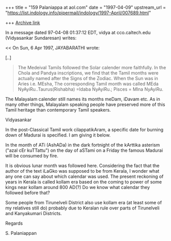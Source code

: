 +++
title = "159 Palaniappa at aol.com"
date = "1997-04-09"
upstream_url = "https://list.indology.info/pipermail/indology/1997-April/007689.html"

+++
[Archive link](https://list.indology.info/pipermail/indology/1997-April/007689.html)

In a message dated 97-04-08 01:37:12 EDT, vidya at cco.caltech.edu (Vidyasankar
Sundaresan) writes:

<< On Sun, 6 Apr 1997, JAYABARATHI wrote:

 [..]

 > The Medeival Tamils followed the Solar calender more faithfully.
 > In the Chola and Pandya inscriptions, we find that the Tamil months were
actually named after the Signs of the 
 > Zodiac.
 > When the Sun was in Aries i.e. MEsha, The corresponding Tamil month was
called MEda NyAyiRu..Taurus(Rishabha) 
 > =Idaba NyAyiRu.; Pisces = MIna NyAyiRu.

 The Malayalam calender still names its months meDam, iDavam etc. As in
 many other things, Malayalam speaking people have preserved more of this
 Tamil heritage than contemporary Tamil speakers. 

 Vidyasankar
  >>
In the post-Classical Tamil work cilappatikAram, a specific date for burning
down of Madurai is specified. I am giving it below. 

In the month of ATi (AshADa)
in the dark fortnight
of the kArttika asterism ("azal cEr kuTTattu")
on the day of aSTami
on a Friday
the famous Madurai will be consumed by fire.

It is obvious lunar month was followed here. Considering the fact that the
author of the text iLaGko was supposed to be from Kerala, I wonder what any
one can say about which calendar was used. The present reckoning of years in
Kerala is called kollam era based on the coming to power of some kings near
kollam around 800 AD(?) Do we know what calendar they followed before that? 

Some people from Tirunelveli District also use kollam era (at least some of
my relatives still do) probably due to Keralan rule over parts of Tirunelveli
and Kanyakumari Districts.

Regards

S. Palaniappan




